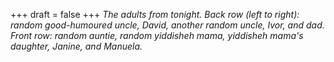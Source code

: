 
+++
draft = false
+++
_The adults from tonight. Back row (left to right): random good-humoured uncle, David, another random uncle, Ivor, and dad. Front row: random auntie, random yiddisheh mama, yiddisheh mama's daughter, Janine, and Manuela._
